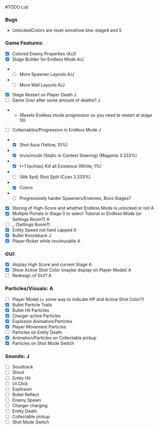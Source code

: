 #TODO List

### Bugs
- UnlockedColors are reset somehow btw. stage4 and 5

### Game Features:

- [x] Colored Enemy Properties      (A/J)
- [x] Stage Builder for Endless Mode        A/J
- - [ ] More Spawner Layouts                A/J
- - [ ] More Wall Layouts                   A/J
- [x] Stage Restart on Player Death         J
- [ ] Game Over after some amount of deaths?        J
- - (Resets Endless mode progression so you need te restart at stage 10)
- [ ] Collectables/Progression in Endless Mode      J
- - [x] Shot Aura (Yellow, 10%)
- - [x] Invis/invuln (Static in Context Steering) (Magenta 3.333%)
- - [x] (+1 hp/max) Kill all Existence (White, 1%)
- - [ ] (Atk Spd) Shot Split (Cyan 3.333%)
- - [x] Colors
- - [ ] Progressively harder Spawners/Enemies, Boss Stages?
- [x] Storing of High-Score and whether Endless Mode is unlocked or not     A
- [x] Multiple Portals in Stage 0 to select Tutorial or Endless Mode (or Settings Room?)    A
- [ ] _ (Settings Room?)
- [x] Entity Speed not hard capped      A
- [x] Bullet Knockback                  J
- [x] Player flicker while invulnurable A

### GUI:

- [x] display High Score and current Stage      A
- [x] Show Active Shot Color (maybe display on Player Model)    A
- [ ] Redesign of GUI?      A

### Particles/Visuals: A

- [ ] Player Model (+ some way to indicate HP and Active Shot Color?)
- [x] Bullet Particle Trails
- [x] Bullet Hit Particles
- [x] Charger active Particles
- [x] Explosion Animation/Particles
- [x] Player Movement Particles
- [ ] Particles on Entity Death
- [x] Animation/Particles on Collectable pickup
- [x] Particles on Shot Mode Switch

### Sounds:     J

- [ ] Soudtrack
- [ ] Shoot
- [ ] Entity Hit
- [ ] UI Click
- [ ] Explosion
- [ ] Bullet Reflect
- [ ] Enemy Spawn
- [ ] Charger charging
- [ ] Entity Death
- [ ] Collectable pickup
- [ ] Shot Mode Switch
